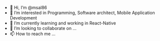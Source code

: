 - 👋 Hi, I’m @msal86
- 👀 I’m interested in Programming, Software architect, Mobile Application Development
- 🌱 I’m currently learning and working in React-Native
- 💞️ I’m looking to collaborate on ...
- 📫 How to reach me ...

<!---
msal86/msal86 is a ✨ special ✨ repository because its `README.md` (this file) appears on your GitHub profile.
You can click the Preview link to take a look at your changes.
--->
